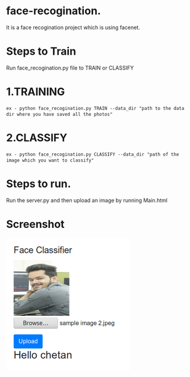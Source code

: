 # face-recogination.
It is a face recogination project which is using facenet.

# Steps to Train
Run face_recogination.py file to TRAIN or CLASSIFY 

# 1.TRAINING
	ex - python face_recogination.py TRAIN --data_dir "path to the data dir where you have saved all the photos"

# 2.CLASSIFY
	ex - python face_recogination.py CLASSIFY --data_dir "path of the image which you want to classify"

# Steps to run. 
Run the server.py and then upload an image by running Main.html

# Screenshot
![alt text](https://github.com/chetan12sharma/face-recogination/blob/master/images/img.png)

